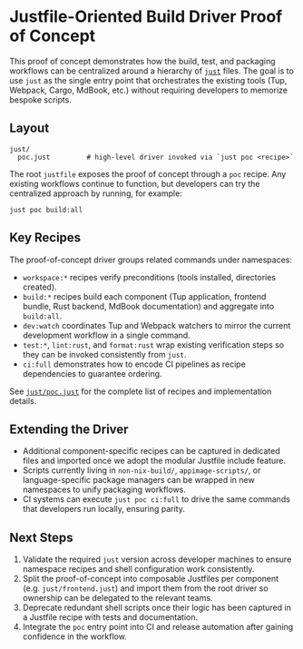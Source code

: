 # Justfile-Oriented Build Driver Proof of Concept

This proof of concept demonstrates how the build, test, and packaging workflows
can be centralized around a hierarchy of [`just`](https://just.systems) files.
The goal is to use `just` as the single entry point that orchestrates the
existing tools (Tup, Webpack, Cargo, MdBook, etc.) without requiring developers
to memorize bespoke scripts.

## Layout

```
just/
  poc.just         # high-level driver invoked via `just poc <recipe>`
```

The root `justfile` exposes the proof of concept through a `poc` recipe. Any
existing workflows continue to function, but developers can try the centralized
approach by running, for example:

```shell
just poc build:all
```

## Key Recipes

The proof-of-concept driver groups related commands under namespaces:

- `workspace:*` recipes verify preconditions (tools installed, directories
  created).
- `build:*` recipes build each component (Tup application, frontend bundle,
  Rust backend, MdBook documentation) and aggregate into `build:all`.
- `dev:watch` coordinates Tup and Webpack watchers to mirror the current
  development workflow in a single command.
- `test:*`, `lint:rust`, and `format:rust` wrap existing verification steps so
  they can be invoked consistently from `just`.
- `ci:full` demonstrates how to encode CI pipelines as recipe dependencies to
  guarantee ordering.

See [`just/poc.just`](../just/poc.just) for the complete list of recipes and
implementation details.

## Extending the Driver

- Additional component-specific recipes can be captured in dedicated files and
  imported once we adopt the modular Justfile include feature.
- Scripts currently living in `non-nix-build/`, `appimage-scripts/`, or
  language-specific package managers can be wrapped in new namespaces to unify
  packaging workflows.
- CI systems can execute `just poc ci:full` to drive the same commands that
  developers run locally, ensuring parity.

## Next Steps

1. Validate the required `just` version across developer machines to ensure
   namespace recipes and shell configuration work consistently.
2. Split the proof-of-concept into composable Justfiles per component
   (e.g. `just/frontend.just`) and import them from the root driver so ownership
   can be delegated to the relevant teams.
3. Deprecate redundant shell scripts once their logic has been captured in a
   Justfile recipe with tests and documentation.
4. Integrate the `poc` entry point into CI and release automation after gaining
   confidence in the workflow.
